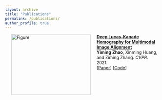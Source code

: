 ```yaml
---
layout: archive
title: "Publications"
permalink: /publications/
author_profile: true
---
```


<p>
<a href="https://github.com/placeforyiming/placeforyiming.github.io/tree/master/_publications/Homography_cvpr21"><img src="https://github.com/placeforyiming/placeforyiming.github.io/blob/master/images/homography.gif?raw=true" alt="Figure" style="width: 260px; height: 200px;" hspace="20" align="left"/></a>
<b><a href="https://github.com/placeforyiming/placeforyiming.github.io/tree/master/_publications/Homography_cvpr21">Deep Lucas-Kanade Homography for Multimodal Image Alignment</a></b><br><b>Yiming Zhao</b>, Xinming Huang, and Ziming Zhang. <i>CVPR</i>. 2021.<br>
[<a href="https://openaccess.thecvf.com/content/CVPR2021/html/Zhao_Deep_Lucas-Kanade_Homography_for_Multimodal_Image_Alignment_CVPR_2021_paper.html">Paper</a>]
[<a href="https://github.com/placeforyiming/CVPR21-Deep-Lucas-Kanade-Homography">Code</a>]
<br clear="left">
</p>
